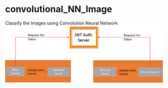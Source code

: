 # convolutional_NN_Image
  Classify the Images using Convolution Neural Network
  ![Alt text](/imageprocessor/JWTRequest.png?raw=true "Optional Title")


